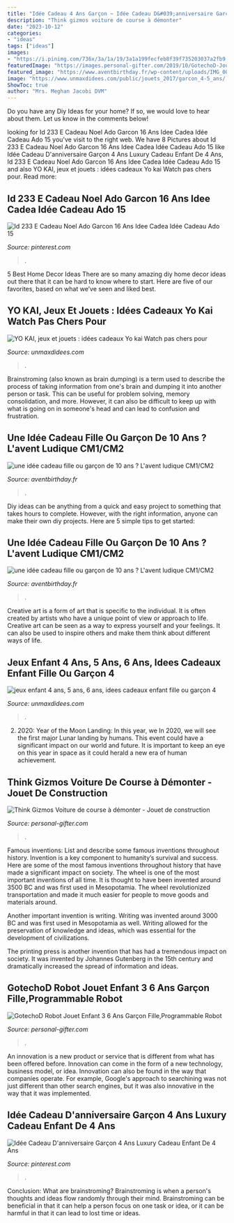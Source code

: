 ```yaml
---
title: "Idée Cadeau 4 Ans Garçon ~ Idée Cadeau D&#039;anniversaire Garçon 4 Ans Luxury Cadeau Enfant De 4 Ans"
description: "Think gizmos voiture de course à démonter"
date: "2023-10-12"
categories:
- "ideas"
tags: ["ideas"]
images:
- "https://i.pinimg.com/736x/3a/1a/19/3a1a199fecfeb8f39f735203037a2fb9.jpg"
featuredImage: "https://images.personal-gifter.com/2019/10/GotechoD-Jouet-Robot-tlcommand-pour-Enfant-Intelligent-Robot-programmable-radiocommand-Jouet-Enfant-3-10-Ans-garon-Fille-Cadeau-Anniversaire-Nol-Nouvel-an-0.jpg"
featured_image: "https://www.aventbirthday.fr/wp-content/uploads/IMG_0063-1920web.jpg"
image: "https://www.unmaxdidees.com/public/jouets_2017/garcon_4-5_ans/.idee_cadeau_fille_ou_garcon_4_ans_pour_visser_et_devisser_cadeau_noel_ou_anniversaire_pas_cher_m.jpg"
ShowToc: true
author: "Mrs. Meghan Jacobi DVM"
---
```



Do you have any Diy Ideas for your home? If so, we would love to hear about them. Let us know in the comments below!

	

		
looking for Id 233 E Cadeau Noel Ado Garcon 16 Ans Idee Cadea Idée Cadeau Ado 15 you've visit to the right web. We have 8 Pictures about Id 233 E Cadeau Noel Ado Garcon 16 Ans Idee Cadea Idée Cadeau Ado 15 like Idée Cadeau D&#039;anniversaire Garçon 4 Ans Luxury Cadeau Enfant De 4 Ans, Id 233 E Cadeau Noel Ado Garcon 16 Ans Idee Cadea Idée Cadeau Ado 15 and also YO KAI, jeux et jouets : idées cadeaux Yo kai Watch pas chers pour. Read more:
		
    
## Id 233 E Cadeau Noel Ado Garcon 16 Ans Idee Cadea Idée Cadeau Ado 15

<img loading=lazy src="https://i.pinimg.com/736x/3a/1a/19/3a1a199fecfeb8f39f735203037a2fb9.jpg" onerror="this.onerror=null;this.src='https://tse3.mm.bing.net/th?id=OIP.-r_oaRGa712U7VCTPhYdjwHaE8&amp;pid=15.1';" alt="Id 233 E Cadeau Noel Ado Garcon 16 Ans Idee Cadea Idée Cadeau Ado 15">

_Source: pinterest.com_

>. 

	

5 Best Home Decor Ideas
There are so many amazing diy home decor ideas out there that it can be hard to know where to start. Here are five of our favorites, based on what we’ve seen and liked best.

    
## YO KAI, Jeux Et Jouets : Idées Cadeaux Yo Kai Watch Pas Chers Pour

<img loading=lazy src="https://www.unmaxdidees.com/public/jouets_2017/Yo_kai/.jouet_yo_kai_watch_voiture_telecommande_conduite_par_jibanyan_cadeau_pas_cher_enfant_3_ans__4_ans__5_ans__6_ans_m.jpg" onerror="this.onerror=null;this.src='https://tse4.mm.bing.net/th?id=OIP.3v9lVR-Hqivc28nUUXCG8QAAAA&amp;pid=15.1';" alt="YO KAI, jeux et jouets : idées cadeaux Yo kai Watch pas chers pour">

_Source: unmaxdidees.com_

>. 

	

Brainstroming (also known as brain dumping) is a term used to describe the process of taking information from one's brain and dumping it into another person or task. This can be useful for problem solving, memory consolidation, and more. However, it can also be difficult to keep up with what is going on in someone's head and can lead to confusion and frustration.

    
## Une Idée Cadeau Fille Ou Garçon De 10 Ans ? L&#039;avent Ludique CM1/CM2

<img loading=lazy src="https://www.aventbirthday.fr/wp-content/uploads/IMG_0063-1920web-600x400.jpg" onerror="this.onerror=null;this.src='https://tse3.mm.bing.net/th?id=OIP.u5Juv3vA08-7nlZhYPmKwwHaE8&amp;pid=15.1';" alt="une idée cadeau fille ou garçon de 10 ans ? L&#039;avent ludique CM1/CM2">

_Source: aventbirthday.fr_

>. 

	

Diy ideas can be anything from a quick and easy project to something that takes hours to complete. However, with the right information, anyone can make their own diy projects. Here are 5 simple tips to get started:

    
## Une Idée Cadeau Fille Ou Garçon De 10 Ans ? L&#039;avent Ludique CM1/CM2

<img loading=lazy src="https://www.aventbirthday.fr/wp-content/uploads/IMG_0063-1920web.jpg" onerror="this.onerror=null;this.src='https://tse2.mm.bing.net/th?id=OIP.n4jiuiX6q88o8nuaIbwx5QHaE8&amp;pid=15.1';" alt="une idée cadeau fille ou garçon de 10 ans ? L&#039;avent ludique CM1/CM2">

_Source: aventbirthday.fr_

>. 

	

Creative art is a form of art that is specific to the individual. It is often created by artists who have a unique point of view or approach to life. Creative art can be seen as a way to express yourself and your feelings. It can also be used to inspire others and make them think about different ways of life.

    
## Jeux Enfant 4 Ans, 5 Ans, 6 Ans, Idees Cadeaux Enfant Fille Ou Garçon 4

<img loading=lazy src="https://www.unmaxdidees.com/public/jouets_2017/garcon_4-5_ans/.idee_cadeau_fille_ou_garcon_4_ans_pour_visser_et_devisser_cadeau_noel_ou_anniversaire_pas_cher_m.jpg" onerror="this.onerror=null;this.src='https://tse2.mm.bing.net/th?id=OIP.mvcdfb98vuQu4gFsFYoz1AAAAA&amp;pid=15.1';" alt="jeux enfant 4 ans, 5 ans, 6 ans, idees cadeaux enfant fille ou garçon 4">

_Source: unmaxdidees.com_

>. 

	

2) 2020: Year of the Moon Landing: In this year, we
In 2020, we will see the first major Lunar landing by humans. This event could have a significant impact on our world and future. It is important to keep an eye on this year in space as it could herald a new era of human achievement.

    
## Think Gizmos Voiture De Course à Démonter - Jouet De Construction

<img loading=lazy src="https://images.personal-gifter.com/2019/12/Think-Gizmos-Voiture-de-course--dmonter-Jouet-de-construction-Voiture-denfant-pour-les-garons-et-les-filles-Cadeau-denfant-pour-enfants-de-3-8-ans-Version-3-exclusive-renouvele-0-1.jpg" onerror="this.onerror=null;this.src='https://tse2.mm.bing.net/th?id=OIP.NBzauv-zB-4t6YjCPco8EAHaGI&amp;pid=15.1';" alt="Think Gizmos Voiture de course à démonter - Jouet de construction">

_Source: personal-gifter.com_

>. 

	

Famous inventions: List and describe some famous inventions throughout history.
Invention is a key component to humanity’s survival and success. Here are some of the most famous inventions throughout history that have made a significant impact on society.
The wheel is one of the most important inventions of all time. It is thought to have been invented around 3500 BC and was first used in Mesopotamia. The wheel revolutionized transportation and made it much easier for people to move goods and materials around.

Another important invention is writing. Writing was invented around 3000 BC and was first used in Mesopotamia as well. Writing allowed for the preservation of knowledge and ideas, which was essential for the development of civilizations.

The printing press is another invention that has had a tremendous impact on society. It was invented by Johannes Gutenberg in the 15th century and dramatically increased the spread of information and ideas.

    
## GotechoD Robot Jouet Enfant 3 6 Ans Garçon Fille,Programmable Robot

<img loading=lazy src="https://images.personal-gifter.com/2019/10/GotechoD-Jouet-Robot-tlcommand-pour-Enfant-Intelligent-Robot-programmable-radiocommand-Jouet-Enfant-3-10-Ans-garon-Fille-Cadeau-Anniversaire-Nol-Nouvel-an-0.jpg" onerror="this.onerror=null;this.src='https://tse1.mm.bing.net/th?id=OIP.RFVuevGvLQTCG5b1pRE_twHaHa&amp;pid=15.1';" alt="GotechoD Robot Jouet Enfant 3 6 Ans Garçon Fille,Programmable Robot">

_Source: personal-gifter.com_

>. 

	

An innovation is a new product or service that is different from what has been offered before. Innovation can come in the form of a new technology, business model, or idea. Innovation can also be found in the way that companies operate. For example, Google's approach to searchining was not just different than other search engines, but it was also innovative in the way that it was implemented.

    
## Idée Cadeau D&#039;anniversaire Garçon 4 Ans Luxury Cadeau Enfant De 4 Ans

<img loading=lazy src="https://i.pinimg.com/736x/90/93/2a/90932a2b351808b11c52975dfb5888b0.jpg" onerror="this.onerror=null;this.src='https://tse4.mm.bing.net/th?id=OIP.jQ4WcTs3VCEuCZ8vKmt63wHaHa&amp;pid=15.1';" alt="Idée Cadeau D&#039;anniversaire Garçon 4 Ans Luxury Cadeau Enfant De 4 Ans">

_Source: pinterest.com_

>. 

	

Conclusion:
What are brainstroming? Brainstroming is when a person's thoughts and ideas flow randomly through their mind. Brainstroming can be beneficial in that it can help a person focus on one task or idea, or it can be harmful in that it can lead to lost time or ideas.

